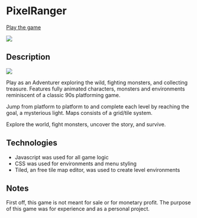 # PixelRanger
[Play the game](https://dpark189.github.io/PixelRanger/)







![](https://lh3.googleusercontent.com/U1uv3nMFg1PXxCTl6Ycv4ftR718gzLxymkE4dX1wxo0MO7jHUQeY9ktl3g8mrLTzHEQOV_OD6mMzbos_QKUEiLNcSaNZdEPiwwjSq4KB5fqhezR70Y3CLp4jtotrata9i9JyiUw2sQWeDcHGfyffEqX3abO6JayH0jdf9e6hj1hWjeDWnfkor4mFHfKpRIYG0RIrzsglLA6g4hr2uUCReTCJnIv5xd1vrMYVxVleIXdwfi_wpoqJ0N-u6EG2_pabNjrBAp2pD7TTZfWTWLJUSknN10jSHH-jYltIY0JaOp-xc6_Fu3p56oKRZ5UU7Xse5gCuFKUkElopJVfWkpr7wF7tPW9oPpFGNei0utB3VH6sQ_Y9Sz98eBmwN7qQWRqBtcZzWcZWJByq0fOjjdM0qFHQpumh0009MhkAsSCp84CqDDULYQZHoz9VgVVjtIGkrcsq8Mxg_oGgnf-vt4VKpiU3S6_TGhveIyTc40npvtJfv5lLed1JY4oJcR86oBBC3uxQK1wJfY7FS2c7rZQJtraKLhf2MYslmecEKsPlgqrLs63aWQCgegXKzTzChpNgY0-MoKwAvs0gjZXB9oQGvfe3UBRa6c6wj8UVr24=w800-h450-no)

## Description

![](https://lh3.googleusercontent.com/nqpTXzI5pufPbahFqGmVIdrzmMepRxUNu-cjA4iJ8lLaIoHAfaEyV7XUWloMdznJrmNmQ4-1jA3aCJKf-qF2odyC37yktRsBriFqKQ1OhkXHrxH020bv9eGKfziMYG6xU7xx75i7yHFM8e8_GqGOxe0smacixLM3ZZyMoNdfS1c2qoN4_XdTcpmIq0YLmTjoFugUbxfb-YklKpaCsB4ZH99PpHYOXqNtCL_e_kV-Yp8gzmcymnc_sqpvaGkdITD32HlVxHZBBjsuh4Ad0GQm8rJJCeuwQm7zcQQsu2evSdVc67nXymY1zH0FkHGxrrpNUguSqTxN-tFyrlKBnvZjZ4AgqjfFWoQrq4EzotEiLApsYAMRbc5MLByyXYRcuz7FIs9gHQwQxmuejxtfiVJJZOkmhDbqUt0w1SMB19Oeg7AM5-aSDvd1FZCSbx1kkrFsYio7y-s0ulAKs2yChKaDMBHpOJc0YhDrPQsPyz__uCiiv4u3Jz6Nzp6o0IF79Bo719w8NDH9CAB5iDPCBroYssNqQdiAYu_B_vBH3VGtwvIU9MfQp99X2OgbwsleHRzYxujrlpczANgshSOFywp25Klcu9xlVzJc5e8uz6A=w800-h446-no)

Play as an Adventurer exploring the wild, fighting monsters, and collecting treasure. Features fully animated characters, monsters and environments reminiscent of a classic 90s platforming game. 

Jump from platform to platform to and complete each level by reaching the goal, a mysterious light. Maps consists of a grid/tile system. 

Explore the world, fight monsters, uncover the story, and survive.

## Technologies
*  Javascript was used for all game logic
*  CSS was used for environments and menu styling
*  Tiled, an free tile map editor, was used to create level environments

## Notes
First off, this game is not meant for sale or for monetary profit. The purpose of this game was for experience and as a personal project. 

